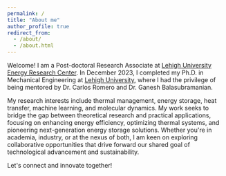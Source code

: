 ```yaml
---
permalink: /
title: "About me"
author_profile: true
redirect_from: 
  - /about/
  - /about.html
---
```


Welcome! I am a Post-doctoral Research Associate at [Lehigh University Energy Research Center](https://www.lehigh.edu/energy/). In December 2023, I completed my Ph.D. in Mechanical Engineering at [Lehigh University](https://www2.lehigh.edu/), where I had the privilege of being mentored by Dr. Carlos Romero and Dr. Ganesh Balasubramanian. 

My research interests include thermal management, energy storage, heat transfer, machine learning, and molecular dynamics. My work seeks to bridge the gap between theoretical research and practical applications, focusing on enhancing energy efficiency, optimizing thermal systems, and pioneering next-generation energy storage solutions. Whether you're in academia, industry, or at the nexus of both, I am keen on exploring collaborative opportunities that drive forward our shared goal of technological advancement and sustainability.

Let's connect and innovate together!



<!---
For more details of my background, you can find my CV here: [CV]
-->
